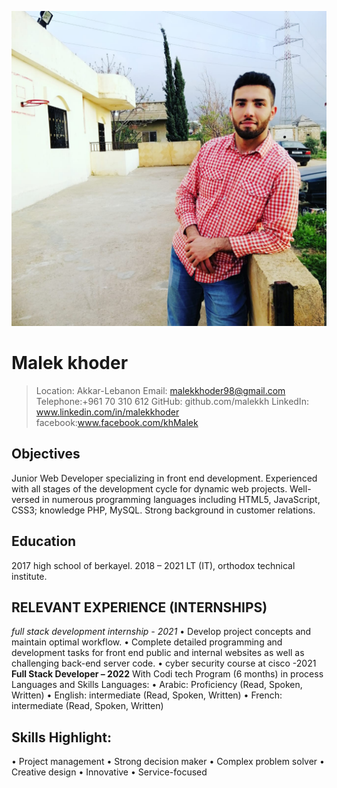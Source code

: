 ![ this is an my image](photo1.jpg )
#  Malek khoder 
>Location: Akkar-Lebanon
>Email: malekkhoder98@gmail.com
>Telephone:+961 70 310 612
>GitHub: github.com/malekkh
>LinkedIn: www.linkedin.com/in/malekkhoder
>facebook:www.facebook.com/khMalek

##  Objectives
Junior Web Developer specializing in front end development. Experienced with all stages of the development cycle for dynamic web projects. Well-versed in numerous programming languages including HTML5, JavaScript, CSS3; knowledge PHP, MySQL. Strong background in customer relations.

## Education
2017  high school of berkayel.
2018 – 2021 LT (IT), orthodox technical institute.


## RELEVANT EXPERIENCE (INTERNSHIPS)
*full stack development internship - 2021*
• Develop project concepts and maintain optimal workflow.
• Complete detailed programming and development tasks for front end public and internal websites as well as challenging back-end server code.
• cyber security course at cisco -2021
**Full Stack Developer – 2022**
With Codi tech Program (6 months) in process
Languages and Skills
Languages:
• Arabic: Proficiency (Read, Spoken, Written)
• English: intermediate (Read, Spoken, Written)
• French: intermediate (Read, Spoken, Written)

##  Skills Highlight:
• Project management
• Strong decision maker
• Complex problem solver
• Creative design
• Innovative
• Service-focused
